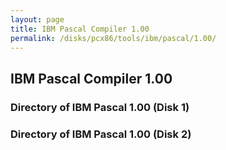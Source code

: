 ```yaml
---
layout: page
title: IBM Pascal Compiler 1.00
permalink: /disks/pcx86/tools/ibm/pascal/1.00/
---
```


IBM Pascal Compiler 1.00
------------------------

### Directory of IBM Pascal 1.00 (Disk 1)

### Directory of IBM Pascal 1.00 (Disk 2)
